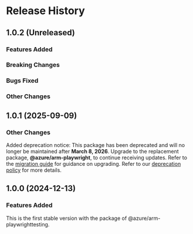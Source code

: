 # Release History

## 1.0.2 (Unreleased)

### Features Added

### Breaking Changes

### Bugs Fixed

### Other Changes

## 1.0.1 (2025-09-09)

### Other Changes

Added deprecation notice: This package has been deprecated and will no longer be maintained after **March 8, 2026**. Upgrade to the replacement package, **@azure/arm-playwright**, to continue receiving updates. Refer to the [migration guide](https://aka.ms/mpt/migration-guidance) for guidance on upgrading. Refer to our [deprecation policy](https://azure.github.io/azure-sdk/policies_support.html) for more details.

## 1.0.0 (2024-12-13)

### Features Added

This is the first stable version with the package of @azure/arm-playwrighttesting.
